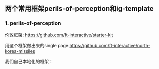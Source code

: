## 两个常用框架perils-of-perception和ig-template
### 1. perils-of-perception
伦敦框架: <https://github.com/ft-interactive/starter-kit>

用这个框架做出来的single page:<https://github.com/ft-interactive/north-korea-missiles>

我们自己本地化的框架：
